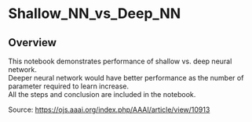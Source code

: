 # Shallow_NN_vs_Deep_NN

## Overview
This notebook demonstrates performance of shallow vs. deep neural network.  
Deeper neural network would have better performance as the number of parameter required to learn increase.  
All the steps and conclusion are included in the notebook.  

Source: https://ojs.aaai.org/index.php/AAAI/article/view/10913

